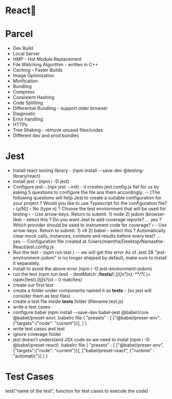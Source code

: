# React🚀

# Parcel
- Dev Build
- Local Server
- HMP - Hot Module Replacement
- File Watching Algorithm - written in C++
- Caching - Faster Builds
- Image Optimization
- Minification
- Bundling
- Compress
- Consistent Hashing
- Code Splitting
- Differential Bundling - support older browser
- Diagnostic
- Error handling
- HTTPs
- Tree Shaking - remove unused files/codes
- Different dev and prod bundles 

# Jest
- Install react testing library - (npm install --save-dev @testing-library/react)
- Install jest - (npm i -D jest)
- Configure jest - (npx jest --init) - it creates jest.config.js fiel for us by asking 5 questions to configure the file ans them accordingly.
    -- [The following questions will help Jest to create a suitable configuration for your project
        ? Would you like to use Typescript for the configuration file? › (y/N)] - No (type n)
        ? Choose the test environment that will be used for testing › - Use arrow-keys. Return to submit.
            1) node
            2) jsdom (browser-like) - select this
        ? Do you want Jest to add coverage reports? … yes
        ? Which provider should be used to instrument code for coverage? › - Use arrow-keys. Return to submit.
           1) v8
           2) babel - select this
        ? Automatically clear mock calls, instances, contexts and results before every test? … yes
    -- Configuration file created at /Users/mamtha/Desktop/Namasthe-React/jest.config.js
- Run the test - (npm run test )
    -- we will get this error As of Jest 28 "jest-environment-jsdom" is no longer shipped by default, make sure to install it separately. 
- install to avoid the above error (npm i -D jest-environment-jsdom)
- run the test (npm run test) - (testMatch: **/__tests__/**/*.[jt]s?(x), **/?(*.)+(spec|test).[tj]s?(x) - 0 matches)
- create our first test
- create a folder under components named it as __tests__ - (so jest will consider them as test files)
- create a test file inside __tests__ folder (filename.test.js)
- write a test cases
- configure babel (npm install --save-dev babel-jest @babel/core @babel/preset-env)
    .babelrc file
        {
            "presets" : [
                ["@babel/preser-env", {"targets":{"node": "current"}}],
            ]
        }
- write test cases and test
- ignore coverage folder
- jest doesn't understand JSX code so we need to instal (npm i -D @babel/preset-react)
    .babelrc file
        {
            "presets" : [
                ["@babel/preser-env", {"targets":{"node": "current"}}],
                ["babel/preset-react", {"runtime" : "automatic"}]
            ]
        }

# Test Cases
 test("name of the test", function for test cases to execute the code)
